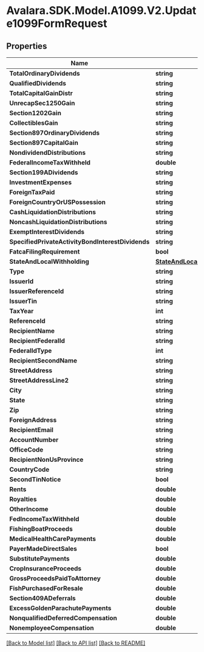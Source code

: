 # Avalara.SDK.Model.A1099.V2.Update1099FormRequest

## Properties

Name | Type | Description | Notes
------------ | ------------- | ------------- | -------------
**TotalOrdinaryDividends** | **string** |  | [optional] 
**QualifiedDividends** | **string** |  | [optional] 
**TotalCapitalGainDistr** | **string** |  | [optional] 
**UnrecapSec1250Gain** | **string** |  | [optional] 
**Section1202Gain** | **string** |  | [optional] 
**CollectiblesGain** | **string** |  | [optional] 
**Section897OrdinaryDividends** | **string** |  | [optional] 
**Section897CapitalGain** | **string** |  | [optional] 
**NondividendDistributions** | **string** |  | [optional] 
**FederalIncomeTaxWithheld** | **double** |  | [optional] 
**Section199ADividends** | **string** |  | [optional] 
**InvestmentExpenses** | **string** |  | [optional] 
**ForeignTaxPaid** | **string** |  | [optional] 
**ForeignCountryOrUSPossession** | **string** |  | [optional] 
**CashLiquidationDistributions** | **string** |  | [optional] 
**NoncashLiquidationDistributions** | **string** |  | [optional] 
**ExemptInterestDividends** | **string** |  | [optional] 
**SpecifiedPrivateActivityBondInterestDividends** | **string** |  | [optional] 
**FatcaFilingRequirement** | **bool** |  | [optional] 
**StateAndLocalWithholding** | [**StateAndLocalWithholdingNecRequest**](StateAndLocalWithholdingNecRequest.md) |  | [optional] 
**Type** | **string** |  | [optional] 
**IssuerId** | **string** |  | [optional] 
**IssuerReferenceId** | **string** |  | [optional] 
**IssuerTin** | **string** |  | [optional] 
**TaxYear** | **int** |  | [optional] 
**ReferenceId** | **string** |  | [optional] 
**RecipientName** | **string** |  | [optional] 
**RecipientFederalId** | **string** |  | [optional] 
**FederalIdType** | **int** |  | [optional] 
**RecipientSecondName** | **string** |  | [optional] 
**StreetAddress** | **string** |  | [optional] 
**StreetAddressLine2** | **string** |  | [optional] 
**City** | **string** |  | [optional] 
**State** | **string** |  | [optional] 
**Zip** | **string** |  | [optional] 
**ForeignAddress** | **string** |  | [optional] 
**RecipientEmail** | **string** |  | [optional] 
**AccountNumber** | **string** |  | [optional] 
**OfficeCode** | **string** |  | [optional] 
**RecipientNonUsProvince** | **string** |  | [optional] 
**CountryCode** | **string** |  | [optional] 
**SecondTinNotice** | **bool** |  | [optional] 
**Rents** | **double** |  | [optional] 
**Royalties** | **double** |  | [optional] 
**OtherIncome** | **double** |  | [optional] 
**FedIncomeTaxWithheld** | **double** |  | [optional] 
**FishingBoatProceeds** | **double** |  | [optional] 
**MedicalHealthCarePayments** | **double** |  | [optional] 
**PayerMadeDirectSales** | **bool** |  | [optional] 
**SubstitutePayments** | **double** |  | [optional] 
**CropInsuranceProceeds** | **double** |  | [optional] 
**GrossProceedsPaidToAttorney** | **double** |  | [optional] 
**FishPurchasedForResale** | **double** |  | [optional] 
**Section409ADeferrals** | **double** |  | [optional] 
**ExcessGoldenParachutePayments** | **double** |  | [optional] 
**NonqualifiedDeferredCompensation** | **double** |  | [optional] 
**NonemployeeCompensation** | **double** |  | [optional] 

[[Back to Model list]](../../../README.md#documentation-for-models) [[Back to API list]](../../../README.md#documentation-for-api-endpoints) [[Back to README]](../../../README.md)

